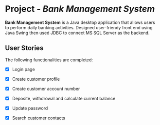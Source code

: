 
# Project - *Bank Management System*

**Bank Management System** is a Java desktop application that allows users to perform daily banking activities.
Designed user-friendy front end using Java Swing then used JDBC to connect MS SQL Server as the backend.

## User Stories

The following functionalities are completed:

* [x] Login page 
* [x] Create customer profile
* [x] Create customer account number
* [x] Deposite, withdrowal and calculate current balance 
* [x] Update password
* [x] Search customer contacts






